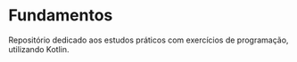 # Fundamentos
Repositório dedicado aos estudos práticos com exercícios de programação, utilizando Kotlin.
